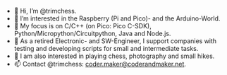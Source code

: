 - 👋 Hi, I’m @trimchess.
- 👀 I’m interested in the Raspberry (Pi and Pico)- and the Arduino-World.
- 👀 My focus is on C/C++ (on Pico: Pico C-SDK), Python/Micropython/Circuitpython, Java and Node.js.
- 🌱 As a retired Electronic- and SW-Engineer, I support companies with testing and developing scripts for small and intermediate tasks.
- 👀 I am also interested in playing chess, photography and small hikes.
- 📫 Contact @trimchess: coder.maker@coderandmaker.net.
<!---
trimchess/trimchess is a ✨ special ✨ repository because its `README.md` (this file) appears on your GitHub profile.
You can click the Preview link to take a look at your changes.
--->
